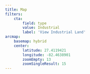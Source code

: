 ```yaml
---
title: Map
filters:
    cta:
        field: type
        value: Industrial
        label: 'View Industrial Land'
arcmap:
    basemap: hybrid
    center:
        latitude: 27.4119421
        longitude: -82.4638901
        zoomEmpty: 13
        zoomSingleResult: 15
---
```


